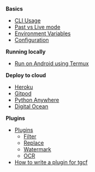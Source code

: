 **Basics**

- [CLI Usage](https://github.com/aahnik/tgcf/wiki/CLI-Usage)
- [Past vs Live mode](https://github.com/aahnik/tgcf/wiki/Past-vs-Live-modes-explained)
- [Environment Variables](https://github.com/aahnik/tgcf/wiki/Environment-Variables)
- [Configuration](https://github.com/aahnik/tgcf/wiki/How-to-configure-tgcf-%3F)

**Running locally**

- [Run on Android using Termux](https://github.com/aahnik/tgcf/wiki/Run-on-Android-using-Termux)


**Deploy to cloud**

- [Heroku](https://github.com/aahnik/tgcf/wiki/Deploy-to-Heroku)
- [Gitpod](https://github.com/aahnik/tgcf/wiki/Run-for-free-on-Gitpod)
- [Python Anywhere](https://github.com/aahnik/tgcf/wiki/Run-on-PythonAnywhere)
- [Digital Ocean](https://github.com/aahnik/tgcf/wiki/Deploy-to-Digital-Ocean)

**Plugins**

- [Plugins](https://github.com/aahnik/tgcf/wiki/Plugins)
   - [Filter](https://github.com/aahnik/tgcf/wiki/How-to-use-filters-%3F)
   - [Replace](https://github.com/aahnik/tgcf/wiki/Text-Replacement-feature-explained)
   - [Watermark](https://github.com/aahnik/tgcf/wiki/How-to-use--watermarking-%3F)
   - [OCR](https://github.com/aahnik/tgcf/wiki/You-can-do-OCR-!)
- [How to write a plugin for tgcf](https://github.com/aahnik/tgcf/wiki/How-to-write-a-plugin-for-tgcf-%3F)

